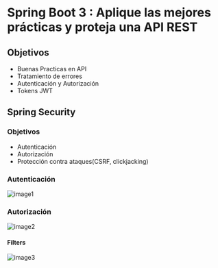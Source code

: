 # Spring Boot 3 : Aplique las mejores prácticas y proteja una API REST

## Objetivos
- Buenas Practicas en API
- Tratamiento de errores
- Autenticación y Autorización
- Tokens JWT

## Spring Security
### Objetivos
- Autenticación
- Autorización
- Protección contra ataques(CSRF, clickjacking)

### Autenticación

![image1](./images/image1.png)

### Autorización

![image2](./images/image2.png)

#### Filters

![image3](./images/image3.png)